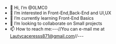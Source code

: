 - 👋 Hi, I’m @0LMC0
- 👀 I’m interested in Front-End,Back-End and UI,UX
- 🌱 I’m currently learning Front-End Basics
- 💞️ I’m looking to collaborate on Small projects
- 📫 How to reach me:---//You can e-mail me at Lautycaceresss871@gmail.com//---


